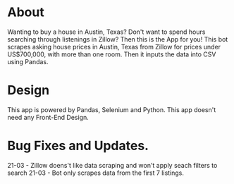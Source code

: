 # About
Wanting to buy a house in Austin, Texas? Don't want to spend hours searching through listenings in Zillow? 
Then this is the App for you!
This bot scrapes asking house prices in Austin, Texas from Zillow for prices under US$700,000, with more than one room.
Then it inputs the data into CSV using Pandas.

# Design
This app is powered by Pandas, Selenium and Python.
This app doesn't need any Front-End Design.

# Bug Fixes and Updates.
21-03 - Zillow doens't like data scraping and won't apply seach filters to search
21-03 - Bot only scrapes data from the first 7 listings.
